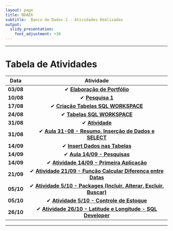```yaml
---
layout: page
title: BDAE6
subtitle:  Banco de Dados 2 - Atividades Realizadas
output:
  slidy_presentation:
    font_adjustment: +30
---
```


---

# Tabela de Atividades

| **Data**    | **Atividade**      |
| ------- |:--------------------------------------------------------------------------------------------:| 
| **03/08**   | ✔ **[Elaboração de Portfólio](https://pedro-pauletti.github.io/pedropauletti.github.io/)**|
| **10/08**   | ✔ **[Pesquisa 1](https://drive.google.com/file/d/1-K6YQfg-XThKrnKITgbgvRg8TyTRcw_O/view?usp=sharing)**|
| **17/08**   | ✔ **[Criação Tabelas SQL WORKSPACE](aula17-08.md)**|
| **24/08**   | ✔ **[Tabelas SQL WORKSPACE](tabelas24-08.md)**|
| **31/08**   | ✔ **[Atividade](atividade31-08.md)**|
| **31/08**   | ✔ **[Aula 31-08 - Resumo, Inserção de Dados e SELECT](aula31-08.md)**|
| **14/09**   | ✔ **[Insert Dados nas Tabelas](insert-tabelas-14-09.md)**|
| **14/09**   | ✔ **[Aula 14/09 - Pesquisas](pesquisas-14-09.md)**|
| **14/09**   | ✔ **[Atividade 14/09 - Primeira Aplicação](aplicacao21-09.md)**|
| **21/09**   | ✔ **[Atividade 21/09 - Função Calcular Diferença entre Datas](funcaoDifDatas-28-09.md)**|
| **05/10**   | ✔ **[Atividade 5/10 - Packages (Incluir, Alterar, Excluir, Buscar)](packages-05-10.md)**|
| **05/10**   | ✔ **[Atividade 5/10 - Controle de Estoque](estoque-05-10.md)**|
| **26/10**   | ✔ **[Atividade 26/10 - Latitude e Longitude - SQL Developer](cidade-llp-27-10.md)**|
---

